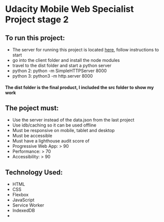 #  Udacity Mobile Web Specialist Project stage 2

## To run this project:
*  The server for running this project is located [here](https://github.com/udacity/mws-restaurant-stage-2), follow instructions to start
*  go into the client folder and install the node modules
*  travel to the dist folder and start a python server
  *  python 2: python -m SimpleHTTPServer 8000
  *  python 3: python3 -m http.server 8000

####  The dist folder is the final product, I included the src folder to show my work

##  The poject must: 
*  Use the server instead of the data.json from the last project
*  Use idb/caching so it can be used offline
*  Must be responsive on mobile, tablet and desktop
*  Must be accessible
*  Must have a lighthouse audit score of
  *  Progressive Web App: > 90
  *  Performance: > 70
  *  Accessibility: > 90

##  Technology Used:
*  HTML
*  CSS
*  Flexbox
*  JavaScript
*  Service Worker
*  IndexedDB
*  
